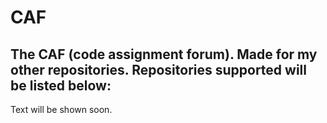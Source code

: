 # CAF
The CAF (code assignment forum). Made for my other repositories.
Repositories supported will be listed below:
---------------------------------------------
Text will be shown soon.


